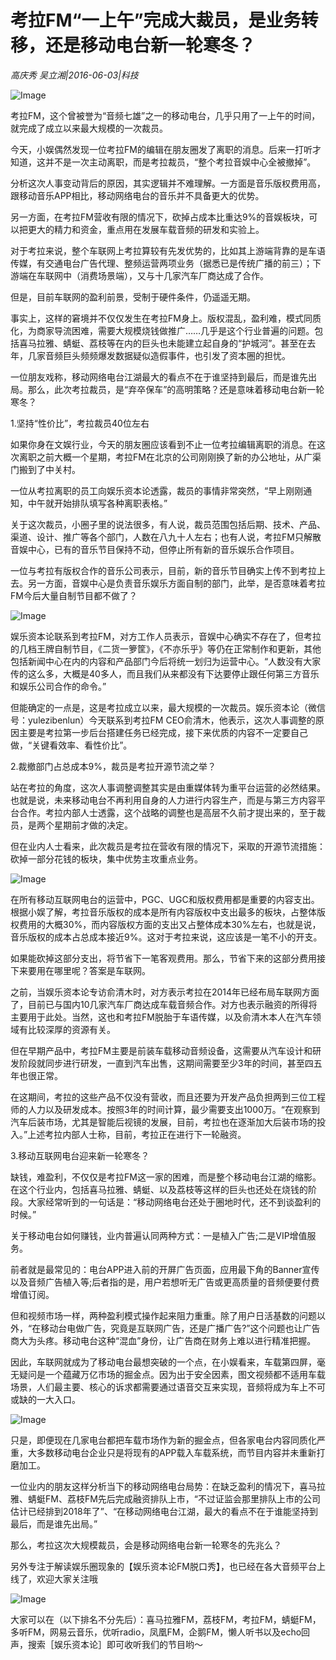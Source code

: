 # 考拉FM“一上午”完成大裁员，是业务转移，还是移动电台新一轮寒冬？

*高庆秀 吴立湘|2016-06-03|科技*

![Image](http://p2.pstatp.com/large/31ff0002a6e9ffd91a95)

考拉FM，这个曾被誉为“音频七雄”之一的移动电台，几乎只用了一上午的时间，就完成了成立以来最大规模的一次裁员。

今天，小娱偶然发现一位考拉FM的编辑在朋友圈发了离职的消息。后来一打听才知道，这并不是一次主动离职，而是考拉裁员，“整个考拉音娱中心全被撤掉”。

分析这次人事变动背后的原因，其实逻辑并不难理解。一方面是音乐版权费用高，跟移动音乐APP相比，移动网络电台的音乐并不具备更大的优势。

另一方面，在考拉FM营收有限的情况下，砍掉占成本比重达9%的音娱板块，可以把更大的精力和资金，重点用在发展车载音频的研发和实验上。

对于考拉来说，整个车联网上考拉算较有先发优势的，比如其上游端背靠的是车语传媒，有交通电台广告代理、整频运营两项业务（据悉已是传统广播的前三）；下游端在车联网中（消费场景端），又与十几家汽车厂商达成了合作。

但是，目前车联网的盈利前景，受制于硬件条件，仍遥遥无期。

事实上，这样的窘境并不仅仅发生在考拉FM身上。版权混乱，盈利难，模式同质化，为商家导流困难，需要大规模烧钱做推广……几乎是这个行业普遍的问题。包括喜马拉雅、蜻蜓、荔枝等在内的巨头也未能建立起自身的“护城河”。甚至在去年，几家音频巨头频频爆发数据疑似造假事件，也引发了资本圈的担忧。

一位朋友戏称，移动网络电台江湖最大的看点不在于谁坚持到最后，而是谁先出局。那么，此次考拉裁员，是“弃卒保车”的高明策略？还是意味着移动电台新一轮寒冬？

1.坚持“性价比”，考拉裁员40位左右

如果你身在文娱行业，今天的朋友圈应该看到不止一位考拉编辑离职的消息。在这次离职之前大概一个星期，考拉FM在北京的公司刚刚换了新的办公地址，从广渠门搬到了中关村。

一位从考拉离职的员工向娱乐资本论透露，裁员的事情非常突然，“早上刚刚通知，中午就开始排队填写各种离职表格。”

关于这次裁员，小圈子里的说法很多，有人说，裁员范围包括后期、技术、产品、渠道、设计、推广等各个部门，人数在八九十人左右；也有人说，考拉FM只解散音娱中心，已有的音乐节目保持不动，但停止所有新的音乐娱乐合作项目。

一位与考拉有版权合作的音乐公司表示，目前，新的音乐节目确实上传不到考拉上去。另一方面，音娱中心是负责音乐娱乐方面自制的部门，此举，是否意味着考拉FM今后大量自制节目都不做了？

![Image](http://p1.pstatp.com/large/32050003d2d11e8f5c54)

娱乐资本论联系到考拉FM，对方工作人员表示，音娱中心确实不存在了，但考拉的几档王牌自制节目，《二货一箩筐》，《不亦乐乎》等仍在正常制作和更新，其他包括新闻中心在内的内容和产品部门今后将统一划归为运营中心。“人数没有大家传的这么多，大概是40多人，而且我们从来都没有下达要停止跟任何第三方音乐和娱乐公司合作的命令。”

但能确定的一点是，这是考拉成立以来，最大规模的一次裁员。娱乐资本论（微信号：yulezibenlun）今天联系到考拉FM CEO俞清木，他表示，这次人事调整的原因主要是考拉第一步后台搭建任务已经完成，接下来优质的内容不一定要自己做，“关键看效率、看性价比”。

2.裁撤部门占总成本9%，裁员是考拉开源节流之举？

站在考拉的角度，这次人事调整调整其实是由重媒体转为重平台运营的必然结果。也就是说，未来移动电台不再利用自身的人力进行内容生产，而是与第三方内容平台合作。考拉内部人士透露，这个战略的调整也是高层不久前才提出来的，至于裁员，是两个星期前才做的决定。

但在业内人士看来，此次裁员是考拉在营收有限的情况下，采取的开源节流措施：砍掉一部分花钱的板块，集中优势主攻重点业务。

![Image](http://p2.pstatp.com/large/32050003d2d009df4cc8)

在所有移动互联网电台的运营中，PGC、UGC和版权费用都是重要的内容支出。根据小娱了解，考拉音乐版权的成本是所有内容版权中支出最多的板块，占整体版权费用的大概30%，而内容版权方面的支出又占整体成本30%左右，也就是说，音乐版权的成本占总成本接近9%。这对于考拉来说，这应该是一笔不小的开支。

如果能砍掉这部分支出，将节省下一笔客观费用。那么，节省下来的这部分费用接下来要用在哪里呢？答案是车联网。

之前，当娱乐资本论专访俞清木时，对方表示考拉在2014年已经布局车联网方面了，目前已与国内10几家汽车厂商达成车载音频合作。对方也表示融资的所得将主要用于此处。当然，这也和考拉FM脱胎于车语传媒，以及俞清木本人在汽车领域有比较深厚的资源有关。

但在早期产品中，考拉FM主要是前装车载移动音频设备，这需要从汽车设计和研发阶段就同步进行研发，一直到汽车出售，这期间需要至少3年的时间，甚至四五年也很正常。

在这期间，考拉的这些产品不仅没有营收，而且还要为开发产品负担两到三位工程师的人力以及研发成本。按照3年的时间计算，最少需要支出1000万。“在观察到汽车后装市场，尤其是智能后视镜的发展，目前，考拉也在逐渐加大后装市场的投入。”上述考拉内部人士称，目前，考拉正在进行下一轮融资。

3.移动互联网电台迎来新一轮寒冬？

缺钱，难盈利，不仅仅是考拉FM这一家的困难，而是整个移动电台江湖的缩影。在这个行业内，包括喜马拉雅、蜻蜓、以及荔枝等这样的巨头也还处在烧钱的阶段。大家经常听到的一句话是：“移动网络电台还处于圈地时代，还不到谈盈利的时候。”

关于移动电台如何赚钱，业内普遍认同两种方式：一是植入广告;二是VIP增值服务。

前者就是最常见的：电台APP进入前的开屏广告页面，应用最下角的Banner宣传以及音频广告植入等;后者指的是，用户若想听无广告或更高质量的音频便要付费增值订阅。

但和视频市场一样，两种盈利模式操作起来阻力重重。除了用户日活基数的问题以外，“在移动台电做广告，究竟是互联网广告，还是广播广告?”这个问题也让广告商大为头疼。移动电台这种“混血”身份，让广告商在财务上难以进行精准把握。

因此，车联网就成为了移动电台最想突破的一个点，在小娱看来，车载第四屏，毫无疑问是一个蕴藏万亿市场的掘金点。因为出于安全因素，图文视频都不适用车载场景，人们最主要、核心的诉求都需要通过语音交互来实现，音频将成为车上不可或缺的一大入口。

![Image](http://p2.pstatp.com/large/31f90003d1a9ce1c655b)

只是，即便现在几家电台都把车载市场作为新的掘金点，但各家电台内容同质化严重，大多数移动电台企业只是将现有的APP载入车载系统，而节目内容并未重新打磨加工。

一位业内的朋友这样分析当下的移动网络电台局势：在缺乏盈利的情况下，喜马拉雅、蜻蜓FM、荔枝FM先后完成融资排队上市，“不过证监会那里排队上市的公司估计已经排到2018年了”、“在移动网络电台江湖，最大的看点不在于谁能坚持到最后，而是谁先出局。”

那么，考拉这次大规模裁员，会是移动网络电台新一轮寒冬的先兆么？

另外专注于解读娱乐圈现象的【娱乐资本论FM脱口秀】，也已经在各大音频平台上线了，欢迎大家关注哦

![Image](http://p2.pstatp.com/large/31f1000509701227d6df)

大家可以在（以下排名不分先后）：喜马拉雅FM，荔枝FM，考拉FM，蜻蜓FM，多听FM，网易云音乐，优听radio，凤凰FM，企鹅FM，懒人听书以及echo回声，搜索［娱乐资本论］即可收听我们的节目哟～


